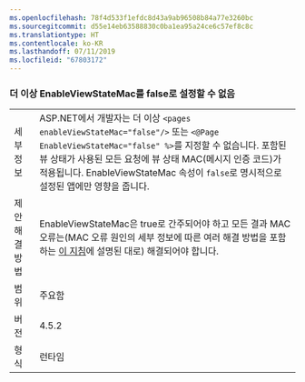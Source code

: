 ```yaml
---
ms.openlocfilehash: 78f4d533f1efdc8d43a9ab96508b84a77e3260bc
ms.sourcegitcommit: d55e14eb63588830c0ba1ea95a24ce6c57ef8c8c
ms.translationtype: HT
ms.contentlocale: ko-KR
ms.lasthandoff: 07/11/2019
ms.locfileid: "67803172"
---
```

### <a name="no-longer-able-to-set-enableviewstatemac-to-false"></a>더 이상 EnableViewStateMac를 false로 설정할 수 없음

|   |   |
|---|---|
|세부 정보|ASP.NET에서 개발자는 더 이상 <code>&lt;pages enableViewStateMac=&quot;false&quot;/&gt;</code> 또는 <code>&lt;@Page EnableViewStateMac=&quot;false&quot; %&gt;</code>를 지정할 수 없습니다. 포함된 뷰 상태가 사용된 모든 요청에 뷰 상태 MAC(메시지 인증 코드)가 적용됩니다. EnableViewStateMac 속성이 <code>false</code>로 명시적으로 설정된 앱에만 영향을 줍니다.|
|제안 해결 방법|EnableViewStateMac은 true로 간주되어야 하고 모든 결과 MAC 오류는(MAC 오류 원인의 세부 정보에 따른 여러 해결 방법을 포함하는 [이 지침](https://support.microsoft.com/kb/2915218)에 설명된 대로) 해결되어야 합니다.|
|범위|주요함|
|버전|4.5.2|
|형식|런타임|

